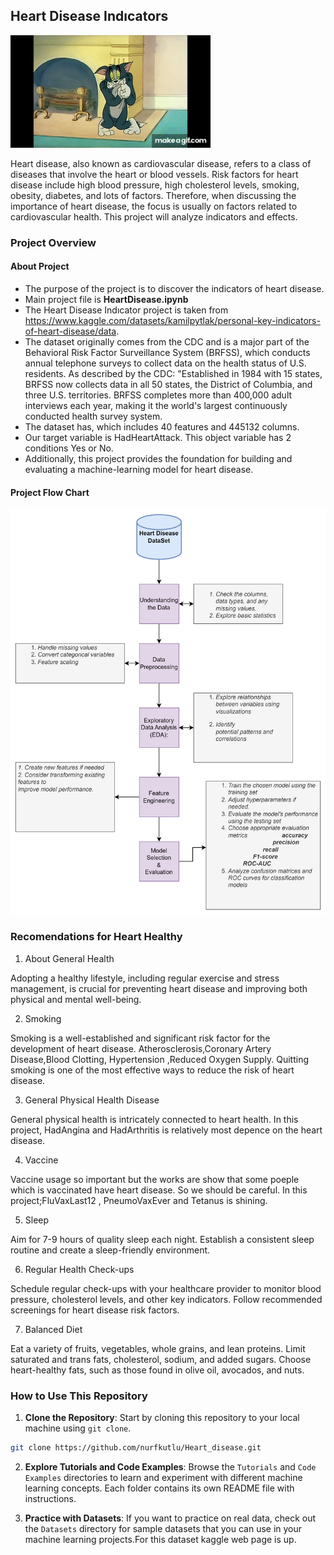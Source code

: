 ## Heart Disease Indıcators

![Alt text](fknLjV.gif)


Heart disease, also known as cardiovascular disease, refers to a class of diseases that involve the heart or blood vessels. Risk factors for heart disease include high blood pressure, high cholesterol levels, smoking, obesity, diabetes, and lots of factors. Therefore, when discussing the importance of heart disease, the focus is usually on factors related to cardiovascular health. This project will analyze indicators and effects.

###  Project Overview
#### About Project
  
 - The purpose of the project is to discover the indicators of heart disease. 
 - Main project file is **HeartDisease.ipynb**
 - The Heart Disease Indıcator project is taken from https://www.kaggle.com/datasets/kamilpytlak/personal-key-indicators-of-heart-disease/data.
 - The dataset originally comes from the CDC and is a major part of the Behavioral Risk Factor Surveillance System (BRFSS), which conducts annual telephone surveys to collect data on the health status of U.S. residents. As described by the CDC: "Established in 1984 with 15 states, BRFSS now collects data in all 50 states, the District of Columbia, and three U.S. territories. BRFSS completes more than 400,000 adult interviews each year, making it the world's largest continuously conducted health survey system.
 - The dataset has, which includes 40 features and 445132 columns.
 -  Our target variable is HadHeartAttack. This object variable has 2 conditions Yes or No. 
 - Additionally, this project provides the foundation for building and evaluating a machine-learning model for heart disease.

 #### Project Flow Chart
 ![Alt text](image.png)
 
 ### Recomendations for Heart Healthy

 1. About General Health
 
Adopting a healthy lifestyle, including regular exercise and stress management, is crucial for preventing heart disease and improving both physical and mental well-being. 

2. Smoking

Smoking is a well-established and significant risk factor for the development of heart disease. Atherosclerosis,Coronary Artery Disease,Blood Clotting, Hypertension ,Reduced Oxygen Supply. Quitting smoking is one of the most effective ways to reduce the risk of heart disease. 

3. General Physical Health Disease 

 General physical health is intricately connected to heart health. In this project, HadAngina and HadArthritis is relatively most depence on the heart disease.

4. Vaccine 

Vaccine usage so important but the works are show that some poeple which is vaccinated have heart disease. So we should be careful. In this project;FluVaxLast12 , PneumoVaxEver and Tetanus is shining.

5. Sleep

Aim for 7-9 hours of quality sleep each night.
Establish a consistent sleep routine and create a sleep-friendly environment.

6. Regular Health Check-ups

Schedule regular check-ups with your healthcare provider to monitor blood pressure, cholesterol levels, and other key indicators.
Follow recommended screenings for heart disease risk factors.

7. Balanced Diet

Eat a variety of fruits, vegetables, whole grains, and lean proteins.
Limit saturated and trans fats, cholesterol, sodium, and added sugars.
Choose heart-healthy fats, such as those found in olive oil, avocados, and nuts.

###  How to Use This Repository

 1. **Clone the Repository**: Start by cloning this repository to your local machine using `git clone`.

```bash
git clone https://github.com/nurfkutlu/Heart_disease.git
```
2. **Explore Tutorials and Code Examples**: Browse the `Tutorials` and `Code Examples` directories to learn and experiment with different machine learning concepts. Each folder contains its own README file with instructions.

3. **Practice with Datasets**: If you want to practice on real data, check out the `Datasets` directory for sample datasets that you can use in your machine learning projects.For this dataset kaggle web page is up.

